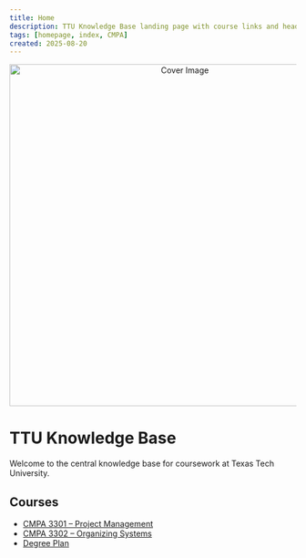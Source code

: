 ```yaml
---
title: Home
description: TTU Knowledge Base landing page with course links and header image
tags: [homepage, index, CMPA]
created: 2025-08-20
---
```


<p align="center">
  <img src="images/cover.jpg" alt="Cover Image" width="600">
</p>

# TTU Knowledge Base

Welcome to the central knowledge base for coursework at Texas Tech University.

## Courses

- [CMPA 3301 – Project Management](cmpa3301/)
- [CMPA 3302 – Organizing Systems](cmpa3302/)
- [Degree Plan](degree-plan)
